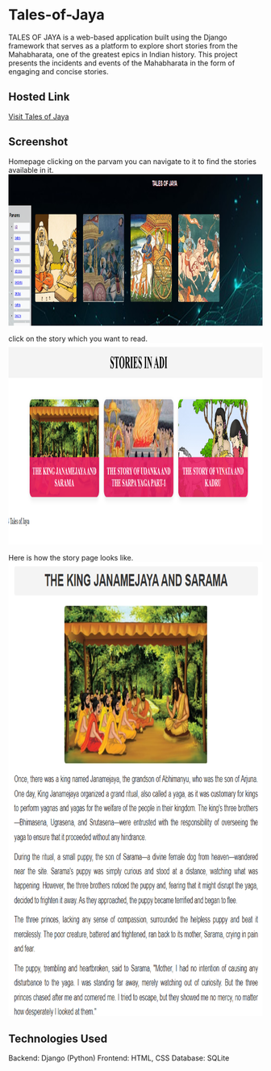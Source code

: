 # Tales-of-Jaya
TALES OF JAYA is a web-based application built using the Django framework that serves as a platform to explore short stories from the Mahabharata, one of the greatest epics in Indian history. This project presents the incidents and events of the Mahabharata in the form of engaging and concise stories.

## Hosted Link
[Visit Tales of Jaya](https://sril32996.pythonanywhere.com)

## Screenshot
Homepage
clicking on the parvam you can navigate to it to find the stories available in it.
<img src="screenshots/Screenshot 2025-01-26 115547.png" alt="Screenshot of the project" width="1000" height="300">

click on the story which you want to read.
<img src="screenshots/Screenshot 2025-01-26 115613.png" alt="Screenshot of the project" width="800" height = "400">

Here is how the story page looks like.
<img src="screenshots/Screenshot 2025-01-26 115654.png" alt="Screenshot of the project" width="800" height = "900">

## Technologies Used
Backend: Django (Python)
Frontend: HTML, CSS
Database: SQLite




